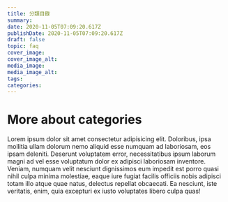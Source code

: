 ```yaml
---
title: 分類目錄
summary:
date: 2020-11-05T07:09:20.617Z
publishDate: 2020-11-05T07:09:20.617Z
draft: false
topic: faq
cover_image:
cover_image_alt:
media_image:
media_image_alt:
tags:
categories:
---
```


# More about categories

Lorem ipsum dolor sit amet consectetur adipisicing elit. Doloribus, ipsa mollitia ullam dolorum nemo aliquid esse numquam ad laboriosam, eos ipsam deleniti. Deserunt voluptatem error, necessitatibus ipsum laborum magni ad vel esse voluptatum dolor ex adipisci laboriosam inventore. Veniam, numquam velit nesciunt dignissimos eum impedit est porro quasi nihil culpa minima molestiae, eaque iure fugiat facilis officiis nobis adipisci totam illo atque quae natus, delectus repellat obcaecati. Ea nesciunt, iste veritatis, enim, quia excepturi ex iusto voluptates libero culpa quas!